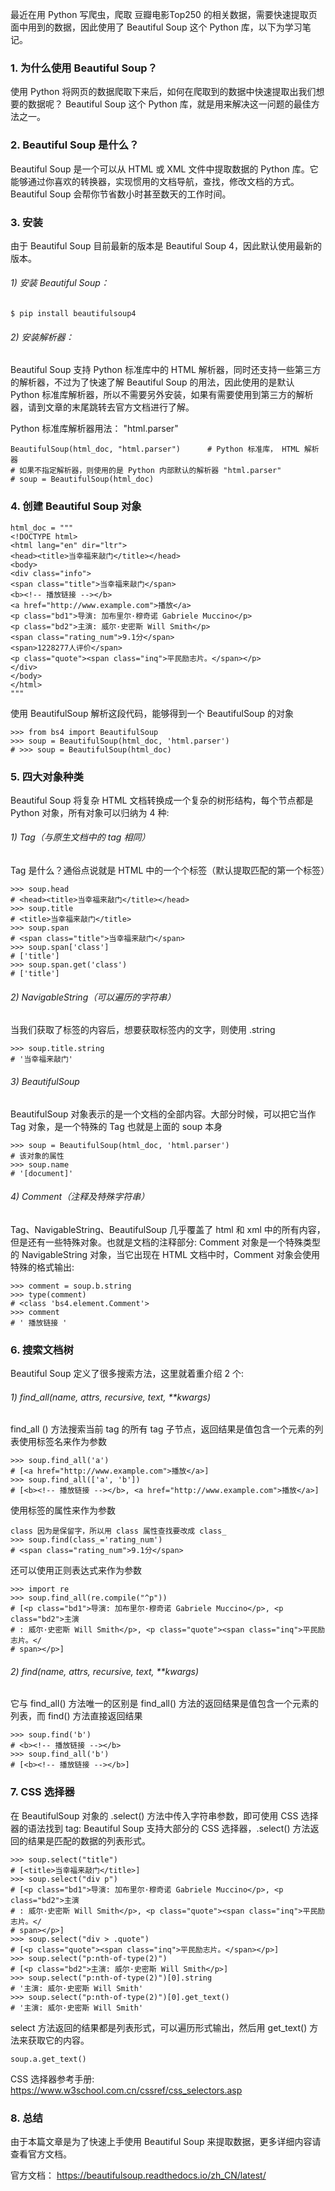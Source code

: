 最近在用 Python 写爬虫，爬取 豆瓣电影Top250 的相关数据，需要快速提取页面中用到的数据，因此使用了 Beautiful Soup 这个 Python 库，以下为学习笔记。

### 1. 为什么使用 Beautiful Soup？
使用 Python 将网页的数据爬取下来后，如何在爬取到的数据中快速提取出我们想要的数据呢？
Beautiful Soup 这个 Python 库，就是用来解决这一问题的最佳方法之一。


### 2. Beautiful Soup 是什么？
Beautiful Soup 是一个可以从 HTML 或 XML 文件中提取数据的 Python 库。它能够通过你喜欢的转换器，实现惯用的文档导航，查找，修改文档的方式。Beautiful Soup 会帮你节省数小时甚至数天的工作时间。


### 3. 安装
由于 Beautiful Soup 目前最新的版本是 Beautiful Soup 4，因此默认使用最新的版本。
###### 1) 安装 Beautiful Soup：
```
$ pip install beautifulsoup4
```

###### 2) 安装解析器：
Beautiful Soup 支持 Python 标准库中的 HTML 解析器，同时还支持一些第三方的解析器，不过为了快速了解 Beautiful Soup 的用法，因此使用的是默认 Python 标准库解析器，所以不需要另外安装，如果有需要使用到第三方的解析器，请到文章的末尾跳转去官方文档进行了解。

Python 标准库解析器用法： "html.parser"
```
BeautifulSoup(html_doc, "html.parser")      # Python 标准库， HTML 解析器
# 如果不指定解析器，则使用的是 Python 内部默认的解析器 "html.parser"
# soup = BeautifulSoup(html_doc)
```
### 4. 创建 Beautiful Soup 对象
```
html_doc = """
<!DOCTYPE html>
<html lang="en" dir="ltr">
<head><title>当幸福来敲门</title></head>
<body>
<div class="info">
<span class="title">当幸福来敲门</span>
<b><!-- 播放链接 --></b>
<a href="http://www.example.com">播放</a>
<p class="bd1">导演: 加布里尔·穆奇诺 Gabriele Muccino</p>
<p class="bd2">主演: 威尔·史密斯 Will Smith</p>
<span class="rating_num">9.1分</span>
<span>1228277人评价</span>
<p class="quote"><span class="inq">平民励志片。</span></p>
</div>
</body>
</html>
"""
```

使用 BeautifulSoup 解析这段代码，能够得到一个 BeautifulSoup 的对象
```
>>> from bs4 import BeautifulSoup
>>> soup = BeautifulSoup(html_doc, 'html.parser')
# >>> soup = BeautifulSoup(html_doc)
```


### 5. 四大对象种类
Beautiful Soup 将复杂 HTML 文档转换成一个复杂的树形结构，每个节点都是 Python 对象，所有对象可以归纳为 4 种:
###### 1) Tag（与原生文档中的 tag 相同）
Tag 是什么？通俗点说就是 HTML 中的一个个标签（默认提取匹配的第一个标签）
```
>>> soup.head
# <head><title>当幸福来敲门</title></head>
>>> soup.title
# <title>当幸福来敲门</title>
>>> soup.span
# <span class="title">当幸福来敲门</span>
>>> soup.span['class']
# ['title']
>>> soup.span.get('class')
# ['title']
```
######  2) NavigableString（可以遍历的字符串）
当我们获取了标签的内容后，想要获取标签内的文字，则使用 .string
```
>>> soup.title.string
# '当幸福来敲门'
```
###### 3) BeautifulSoup
BeautifulSoup 对象表示的是一个文档的全部内容。大部分时候，可以把它当作 Tag 对象，是一个特殊的 Tag 也就是上面的 soup 本身
```
>>> soup = BeautifulSoup(html_doc, 'html.parser')
# 该对象的属性
>>> soup.name
# '[document]'
```
###### 4) Comment（注释及特殊字符串）
Tag、NavigableString、BeautifulSoup 几乎覆盖了 html 和 xml 中的所有内容，但是还有一些特殊对象。也就是文档的注释部分:
Comment 对象是一个特殊类型的 NavigableString 对象，当它出现在 HTML 文档中时，Comment 对象会使用特殊的格式输出:
```
>>> comment = soup.b.string
>>> type(comment)
# <class 'bs4.element.Comment'>
>>> comment
# ' 播放链接 '
```

### 6. 搜索文档树
Beautiful Soup 定义了很多搜索方法，这里就着重介绍 2 个:
###### 1) find_all(name, attrs, recursive, text, **kwargs)
find_all () 方法搜索当前 tag 的所有 tag 子节点，返回结果是值包含一个元素的列表使用标签名来作为参数
```
>>> soup.find_all('a')
# [<a href="http://www.example.com">播放</a>]
>>> soup.find_all(['a', 'b'])
# [<b><!-- 播放链接 --></b>, <a href="http://www.example.com">播放</a>]
```
使用标签的属性来作为参数
```
class 因为是保留字，所以用 class 属性查找要改成 class_
>>> soup.find(class_='rating_num')
# <span class="rating_num">9.1分</span>
```
还可以使用正则表达式来作为参数
```
>>> import re
>>> soup.find_all(re.compile("^p"))
# [<p class="bd1">导演: 加布里尔·穆奇诺 Gabriele Muccino</p>, <p class="bd2">主演
# : 威尔·史密斯 Will Smith</p>, <p class="quote"><span class="inq">平民励志片。</
# span></p>]
```

###### 2) find(name, attrs, recursive, text, **kwargs)
它与 find_all() 方法唯一的区别是 find_all() 方法的返回结果是值包含一个元素的列表，而 find() 方法直接返回结果
```
>>> soup.find('b')
# <b><!-- 播放链接 --></b>
>>> soup.find_all('b')
# [<b><!-- 播放链接 --></b>]
```

### 7. CSS 选择器
在 BeautifulSoup 对象的 .select() 方法中传入字符串参数，即可使用 CSS 选择器的语法找到 tag:
Beautiful Soup 支持大部分的 CSS 选择器，.select() 方法返回的结果是匹配的数据的列表形式。
```
>>> soup.select("title")
# [<title>当幸福来敲门</title>]
>>> soup.select("div p")
# [<p class="bd1">导演: 加布里尔·穆奇诺 Gabriele Muccino</p>, <p class="bd2">主演
# : 威尔·史密斯 Will Smith</p>, <p class="quote"><span class="inq">平民励志片。</
# span></p>]
>>> soup.select("div > .quote")
# [<p class="quote"><span class="inq">平民励志片。</span></p>]
>>> soup.select("p:nth-of-type(2)")
# [<p class="bd2">主演: 威尔·史密斯 Will Smith</p>]
>>> soup.select("p:nth-of-type(2)")[0].string
# '主演: 威尔·史密斯 Will Smith'
>>> soup.select("p:nth-of-type(2)")[0].get_text()
# '主演: 威尔·史密斯 Will Smith'
```

  select 方法返回的结果都是列表形式，可以遍历形式输出，然后用 get_text() 方法来获取它的内容。
```
soup.a.get_text()
```

CSS 选择器参考手册:
        https://www.w3school.com.cn/cssref/css_selectors.asp

### 8. 总结
由于本篇文章是为了快速上手使用 Beautiful Soup 来提取数据，更多详细内容请查看官方文档。

官方文档：
        https://beautifulsoup.readthedocs.io/zh_CN/latest/
